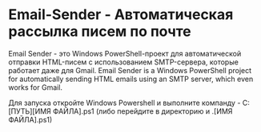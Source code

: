 # Email-Sender - Автоматическая рассылка писем по почте
Email Sender - это Windows PowerShell-проект для автоматической отправки HTML-писем с использованием SMTP-сервера, которые работает даже для Gmail.
Email Sender is a Windows PowerShell project for automatically sending HTML emails using an SMTP server, which even works for Gmail.

Для запуска откройте Windows Powershell и выполните компанду - C:\[ПУТЬ]\[ИМЯ ФАЙЛА].ps1 (либо перейдите в директорию и .\[ИМЯ ФАЙЛА].ps1)
